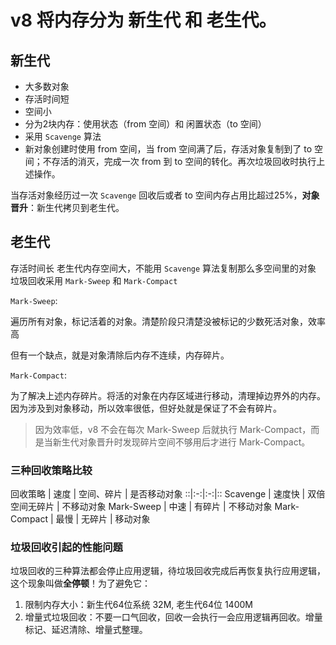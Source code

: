 # v8 将内存分为 新生代 和 老生代。

## 新生代

- 大多数对象
- 存活时间短
- 空间小
- 分为2块内存：使用状态（from 空间）和 闲置状态（to 空间）
- 采用 `Scavenge` 算法
- 新对象创建时使用 from 空间，当 from 空间满了后，存活对象复制到了 to 空间；不存活的消灭，完成一次 from 到 to 空间的转化。再次垃圾回收时执行上述操作。

当存活对象经历过一次 `Scavenge` 回收后或者 to 空间内存占用比超过25%，**对象晋升**：新生代拷贝到老生代。

## 老生代

存活时间长
老生代内存空间大，不能用 `Scavenge` 算法复制那么多空间里的对象
垃圾回收采用 `Mark-Sweep` 和 `Mark-Compact`

`Mark-Sweep`:

遍历所有对象，标记活着的对象。清楚阶段只清楚没被标记的少数死活对象，效率高

但有一个缺点，就是对象清除后内存不连续，内存碎片。

`Mark-Compact`:

为了解决上述内存碎片。将活的对象在内存区域进行移动，清理掉边界外的内存。因为涉及到对象移动，所以效率很低，但好处就是保证了不会有碎片。

> 因为效率低，v8 不会在每次 Mark-Sweep 后就执行 Mark-Compact，而是当新生代对象晋升时发现碎片空间不够用后才进行 Mark-Compact。

### 三种回收策略比较

回收策略 | 速度  | 空间、碎片 | 是否移动对象
::|:-:|:-:|::
Scavenge  |  速度快 |  双倍空间无碎片 |  不移动对象
Mark-Sweep  | 中速  | 有碎片  |  不移动对象
Mark-Compact  | 最慢  | 无碎片  |  移动对象

### 垃圾回收引起的性能问题

垃圾回收的三种算法都会停止应用逻辑，待垃圾回收完成后再恢复执行应用逻辑，这个现象叫做**全停顿**！为了避免它：

1. 限制内存大小：新生代64位系统 32M, 老生代64位 1400M
1. 增量式垃圾回收：不要一口气回收，回收一会执行一会应用逻辑再回收。增量标记、延迟清除、增量式整理。